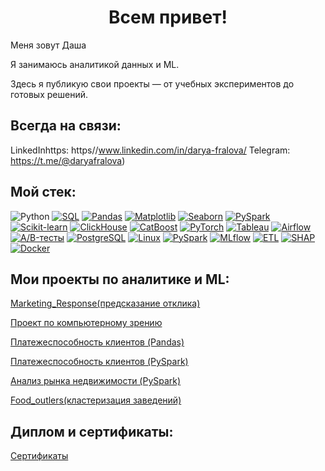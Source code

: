 <h1 align="center"> Всем привет!  </h1> 

Меня зовут Даша

Я занимаюсь аналитикой данных и ML. 

Здесь я публикую свои проекты — от учебных экспериментов до готовых решений.

## Всегда на связи:
LinkedInhttps: https//www.linkedin.com/in/darya-fralova/
Telegram: https://t.me/@daryafralova)

## Мой стек: 

![Python](https://img.shields.io/badge/Python-3776AB?style=for-the-badge&logo=python&logoColor=white)
[![SQL](https://img.shields.io/badge/SQL-4479A1?style=for-the-badge&logo=postgresql&logoColor=white)](https://www.postgresql.org/)
[![Pandas](https://img.shields.io/badge/Pandas-150458?style=for-the-badge&logo=pandas&logoColor=white)](https://pandas.pydata.org/)
[![Matplotlib](https://img.shields.io/badge/Matplotlib-013243?style=for-the-badge&logo=python&logoColor=white)](https://matplotlib.org/)
[![Seaborn](https://img.shields.io/badge/Seaborn-3776AB?style=for-the-badge&logo=python&logoColor=white)](https://seaborn.pydata.org/)
[![PySpark](https://img.shields.io/badge/PySpark-E25A1C?style=for-the-badge&logo=apachespark&logoColor=white)](https://spark.apache.org/docs/latest/api/python/)
[![Scikit-learn](https://img.shields.io/badge/Scikit--learn-F7931E?style=for-the-badge&logo=scikitlearn&logoColor=white)](https://scikit-learn.org/)
[![ClickHouse](https://img.shields.io/badge/ClickHouse-FCCA3F?style=for-the-badge&logo=clickhouse&logoColor=black)](https://clickhouse.com/)
[![CatBoost](https://img.shields.io/badge/CatBoost-FF6F00?style=for-the-badge&logo=catboost&logoColor=white)](https://catboost.ai/)
[![PyTorch](https://img.shields.io/badge/PyTorch-EE4C2C?style=for-the-badge&logo=pytorch&logoColor=white)](https://pytorch.org/)
[![Tableau](https://img.shields.io/badge/Tableau-E97627?style=for-the-badge&logo=tableau&logoColor=white)](https://www.tableau.com/)
[![Airflow](https://img.shields.io/badge/Apache%20Airflow-017CEE?style=for-the-badge&logo=apacheairflow&logoColor=white)](https://airflow.apache.org/)
[![A/B-тесты](https://img.shields.io/badge/A%2FB%20Tests-5E60CE?style=for-the-badge&logo=testing-library&logoColor=white)](https://en.wikipedia.org/wiki/A/B_testing)
[![PostgreSQL](https://img.shields.io/badge/PostgreSQL-336791?style=for-the-badge&logo=postgresql&logoColor=white)](https://www.postgresql.org/)
[![Linux](https://img.shields.io/badge/Linux-FCC624?style=for-the-badge&logo=linux&logoColor=black)](https://www.linux.org/)
[![PySpark](https://img.shields.io/badge/PySpark-E25A1C?style=for-the-badge&logo=apachespark&logoColor=white)](https://spark.apache.org/docs/latest/api/python/)
[![MLflow](https://img.shields.io/badge/MLflow-0194E2?style=for-the-badge&logo=mlflow&logoColor=white)](https://mlflow.org/)
[![ETL](https://img.shields.io/badge/ETL-FF9E0F?style=for-the-badge&logo=etl&logoColor=black)](https://en.wikipedia.org/wiki/Extract,_transform,_load)
[![SHAP](https://img.shields.io/badge/SHAP-FF6600?style=for-the-badge&logo=shap&logoColor=white)](https://shap.readthedocs.io/)
[![Docker](https://img.shields.io/badge/Docker-2496ED?style=for-the-badge&logo=docker&logoColor=white)](https://www.docker.com/)

## Мои проекты по аналитике и ML:

[Marketing_Response(предсказание отклика)](https://github.com/daryafralova/Computer-Vision-Project/blob/main/Marketing_Response.ipynb)

[Проект по компьютерному зрению](https://github.com/daryafralova/Computer-Vision-Project/blob/main/Компьютерное_зрение.ipynb)

[Платежеспособность клиентов (Pandas)](https://github.com/daryafralova/DATA-ANALYSIS/blob/main/Платежеспособность_клиентов(Pandas))  

[Платежеспособность клиентов (PySpark)](https://github.com/daryafralova/DATA-ANALYSIS) 

[Анализ рынка недвижимости (PySpark)](https://github.com/daryafralova/DATA-ANALYSIS) 

[Food_outlers(кластеризация заведений)](https://github.com/daryafralova/Computer-Vision-Project/blob/main/Marketing_Response.ipynb)


## Диплом и сертификаты:

[Сертификаты](https://github.com/daryafralova/diploma-and-certificates)
















